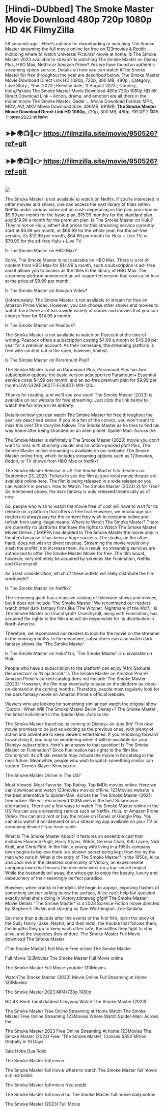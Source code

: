 # [Hindi~DUbbed] The Smoke Master Movie Download 480p 720p 1080p HD 4K FilmyZilla


59 seconds ago - Here’s options for downloading or watching The Smoke Master streaming the full movie online for free on 123movies & Reddit including where to watch Universal Pictures’ movie at home. Is The Smoke Master 2023 available to stream? Is watching The Smoke Master on Disney Plus, HBO Max, Netflix or Amazon Prime? Yes we have found an authentic streaming option service. Details on how you can watch #The Smoke Master for free throughout the year are described below. The Smoke Master Movie Download Direct Link HD 1080p, 720p, 300 MB, 480p ; Category, Love Story ; Year, 2023 ; Release date, 11 August 2023 ; Country, India,Pakista The Smoke Master Movie Download 480p 720p 1080p HD 4K Direct Download Link – Action, drama, and emotion are all there in the Indian movie The Smoke Master. Gadar ...
Movie Download Format: MP4, MOV, AVI, MKV
Movie Download Size: 496MB, 691MB, **The Smoke Master Movie Download Direct Link HD 1080p**, 720p, 300 MB, 480p, गदर पार्ट 2 फिल्म 11 अगस्त 2023 को सिनेमा

## ➤►🌍📺📱👉   https://filmzilla.site/movie/950526?ref=git

## ➤►🌍📺📱👉   https://filmzilla.site/movie/950526?ref=git

#

<img src="https://image.tmdb.org/t/p/w780//kwzNUM4yZ26XuNAPSyaWwJeWRP4.jpg" />

The Smoke Master is not available to watch on Netflix. If you’re interested in other movies and shows, one can access the vast library of titles within Netflix under various subscription costs depending on the plan you choose: $9.99 per month for the basic plan, $15.99 monthly for the standard plan, and $19.99 a month for the premium plan. Is The Smoke Master on Hulu? They’re not on Hulu, either! But prices for this streaming service currently start at $6.99 per month, or $69.99 for the whole year. For the ad-free version, it’s $12.99 per month, $64.99 per month for Hulu + Live TV, or $70.99 for the ad-free Hulu + Live TV.

Is The Smoke Master on HBO Max?

Sorry, The Smoke Master is not available on HBO Max. There is a lot of content from HBO Max for $14.99 a month, such a subscription is ad- free and it allows you to access all the titles in the library of HBO Max. The streaming platform announced an ad-supported version that costs a lot less at the price of $9.99 per month.

Is The Smoke Master on Amazon Video?

Unfortunately, The Smoke Master is not available to stream for free on Amazon Prime Video. However, you can choose other shows and movies to watch from there as it has a wide variety of shows and movies that you can choose from for $14.99 a month.

Is The Smoke Master on Peacock?

The Smoke Master is not available to watch on Peacock at the time of writing. Peacock offers a subscription costing $4.99 a month or $49.99 per year for a premium account. As their namesake, the streaming platform is free with content out in the open, however, limited.

Is The Smoke Master on Paramount Plus?

The Smoke Master is not on Paramount Plus. Paramount Plus has two subscription options: the basic version adsupported Paramount+ Essential service costs $4.99 per month, and an ad-free premium plan for $9.99 per month.DW-532KFO627T-FO643T-MM-120J

Thanks for reading, and we'll see you soon! The Smoke Master (2023) is available on our website for free streaming. Just click the link below to watch the full movie in its entirety.

Details on how you can watch The Smoke Master for free throughout the year are described below. If you're a fan of the comics, you won't want to miss this one! The storyline follows The Smoke Master as he tries to find his way home after being stranded on an alien planet. Spider-Man: Across the

The Smoke Master is definitely a The Smoke Master (2023) movie you don't want to miss with stunning visuals and an action-packed plot! Plus, The Smoke Master online streaming is available on our website. The Smoke Master online free, which includes streaming options such as 123movies, Reddit, or TV shows from HBO Max or Netflix!

The Smoke Master Release in US The Smoke Master hits theaters on September 23, 2023. Tickets to see the film at your local movie theater are available online here. The film is being released in a wide release so you can watch it in person. How to Watch The Smoke Master (2023) 2) for Free? As mentioned above, the dark fantasy is only released theatrically as of now.

So, people who wish to watch the movie free of cost will have to wait for its release on a platform that offers a free trial. However, we encourage our readers to always pay for the content they wish to consume online and refrain from using illegal means. Where to Watch The Smoke Master? There are currently no platforms that have the rights to Watch The Smoke Master Movie Online. ) MAPPA has decided to The Smoke Master the movie only in theaters because it has been a huge success. The studio, on the other hand, does not wish to divert revenue. Streaming the movie would only slash the profits, not increase them. As a result, no streaming services are authorized to offer The Smoke Master Movie for free. The film would, however, very definitely be acquired by services like Funimation, Netflix, and Crunchyroll.

As a last consideration, which of these outlets will likely distribute the film worldwide?

Is The Smoke Master on Netflix?

The streaming giant has a massive catalog of television shows and movies, but it does not include 'The Smoke Master.' We recommend our readers watch other dark fantasy films like 'The Witcher: Nightmare of the Wolf. ' Is The Smoke Master on Crunchyroll? Crunchyroll, along with Funimation, has acquired the rights to the film and will be responsible for its distribution in North America.

Therefore, we recommend our readers to look for the movie on the streamer in the coming months. In the meantime, subscribers can also watch dark fantasy shows like 'The Smoke Master'

Is The Smoke Master on Hulu? No, 'The Smoke Master' is unavailable on Hulu.

People who have a subscription to the platform can enjoy 'Afro Samurai Resurrection' or 'Ninja Scroll.' Is The Smoke Master on Amazon Prime? Amazon Prime's current catalog does not include 'The Smoke Master (2023).' However, the film may eventually release on the platform as video-on-demand in the coming months. Therefore, people must regularly look for the dark fantasy movie on Amazon Prime's official website.

Viewers who are looking for something similar can watch the original show 'Dororo.' When Will The Smoke Master Be on Disney+? The Smoke Master , the latest installment in the Spider-Man: Across the

The Smoke Master franchise, is coming to Disney+ on July 8th! This new movie promises to be just as exciting as the previous ones, with plenty of action and adventure to keep viewers entertained. If you're looking forward to watching it, you may be wondering when it will be available for your Disney+ subscription. Here's an answer to that question! Is The Smoke Master on Funimation? Since Funimation has rights to the film like Crunchyroll, its official website may include the movie in its catalog in the near future. Meanwhile, people who wish to watch something similar can stream 'Demon Slayer: Kimetsu no

The Smoke Master Online In The US?

Most Viewed, Most Favorite, Top Rating, Top IMDb movies online. Here we can download and watch 123movies movies offline. 123Movies website is the best alternative to Spider-Man: Across the The Smoke Master (2021) free online. We will recommend 123Movies is the best Solarmovie alternatives. There are a few ways to watch The Smoke Master online in the US You can use a streaming service such as Netflix, Hulu, or Amazon Prime Video. You can also rent or buy the movie on iTunes or Google Play. You can also watch it on-demand or on a streaming app available on your TV or streaming device if you have cable.

What is The Smoke Master About? It features an ensemble cast that includes Florence Pugh, Harry Styles, Wilde, Gemma Chan, KiKi Layne, Nick Kroll, and Chris Pine. In the film, a young wife living in a 1950s company town begins to believe there is a sinister secret being kept from her by the man who runs it. What is the story of The Smoke Master? In the 1950s, Alice and Jack live in the idealized community of Victory, an experimental company town that houses the men who work on a top-secret project. While the husbands toil away, the wives get to enjoy the beauty, luxury and debauchery of their seemingly perfect paradise.

However, when cracks in her idyllic life begin to appear, exposing flashes of something sinister lurking below the surface, Alice can't help but question exactly what she's doing in Victory.tdctewsg gfghf The Smoke Master | Movie Details "The Smoke Master" is a 2023 Science Fiction movie directed by Stephen E. Rivkin and starring by Sam Worthington, Zoe Saldaña.

Set more than a decade after the events of the first film, learn the story of the Sully family (Jake, Neytiri, and their kids), the trouble that follows them, the lengths they go to keep each other safe, the battles they fight to stay alive, and the tragedies they endure. The Smoke Master Full Movie download The Smoke Master

(The Smoke Master) Full Movie Free online The Smoke Master

Full Movie 123Movies The Smoke Master Full Movie online

The Smoke Master Full Movie youtube 123Movies

WatchThe Smoke Master (2023) Movie Online Full Streaming at Home 123Movies

The Smoke Master 2023 MP4/720p 1080p

HD 4K Hindi Tamil dubbed filmywap Watch The Smoke Master (2023)

The Smoke Master Free Online Streaming at Home Watch The Smoke Master Free Online Streaming 123Movies Where Watch Spider-Man: Across the

The Smoke Master 2023 Free Online Streaming At home 123Movies The Smoke Master (2023) Free: 'The Smoke Master' Crosses $850 Million Globally in 10 Days.

Sale Hobe Dua Roilo

The Smoke Master full movie

The Smoke Master full movie where to watch The Smoke Master full movie in hindi bilibili

The Smoke Master full movie free reddit

The Smoke Master full movie hd The Smoke Master full movie dailymotion

The Smoke Master (2023) Full Movie